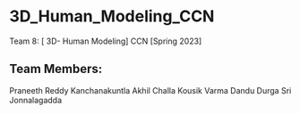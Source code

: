 # 3D_Human_Modeling_CCN

Team 8: [ 3D- Human Modeling] CCN [Spring 2023]

## Team Members:

Praneeth Reddy Kanchanakuntla
Akhil Challa
Kousik Varma Dandu
Durga Sri Jonnalagadda

